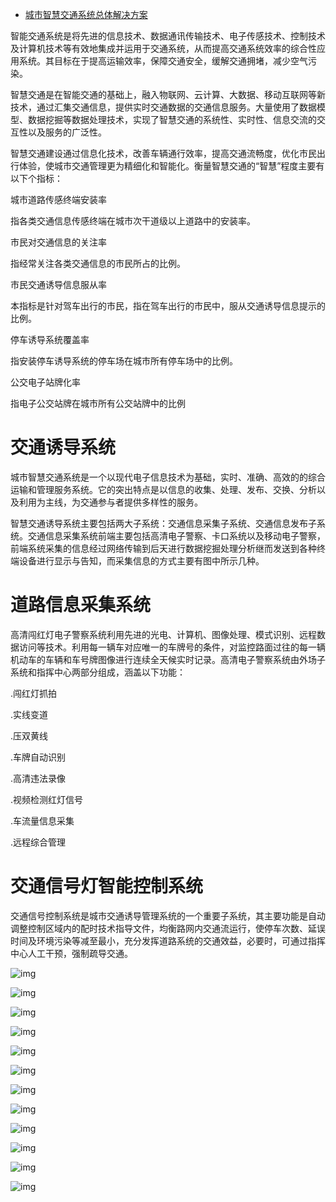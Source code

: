 - [城市智慧交通系统总体解决方案](https://blog.csdn.net/llooyyuu/article/details/110388949)

 智能交通系统是将先进的信息技术、数据通讯传输技术、电子传感技术、控制技术及计算机技术等有效地集成并运用于交通系统，从而提高交通系统效率的综合性应用系统。其目标在于提高运输效率，保障交通安全，缓解交通拥堵，减少空气污染。

智慧交通是在智能交通的基础上，融入物联网、云计算、大数据、移动互联网等新技术，通过汇集交通信息，提供实时交通数据的交通信息服务。大量使用了数据模型、数据挖掘等数据处理技术，实现了智慧交通的系统性、实时性、信息交流的交互性以及服务的广泛性。

智慧交通建设通过信息化技术，改善车辆通行效率，提高交通流畅度，优化市民出行体验，使城市交通管理更为精细化和智能化。衡量智慧交通的“智慧”程度主要有以下个指标：

  城市道路传感终端安装率

  指各类交通信息传感终端在城市次干道级以上道路中的安装率。

  市民对交通信息的关注率

  指经常关注各类交通信息的市民所占的比例。

  市民交通诱导信息服从率

本指标是针对驾车出行的市民，指在驾车出行的市民中，服从交通诱导信息提示的比例。

  停车诱导系统覆盖率

  指安装停车诱导系统的停车场在城市所有停车场中的比例。

  公交电子站牌化率

  指电子公交站牌在城市所有公交站牌中的比例

# 交通诱导系统  

  城市智慧交通系统是一个以现代电子信息技术为基础，实时、准确、高效的的综合运输和管理服务系统。它的突出特点是以信息的收集、处理、发布、交换、分析以及利用为主线，为交通参与者提供多样性的服务。

智慧交通诱导系统主要包括两大子系统：交通信息采集子系统、交通信息发布子系统。交通信息采集系统前端主要包括高清电子警察、卡口系统以及移动电子警察，前端系统采集的信息经过网络传输到后天进行数据挖掘处理分析继而发送到各种终端设备进行显示与告知，而采集信息的方式主要有图中所示几种。

# 道路信息采集系统

  高清闯红灯电子警察系统利用先进的光电、计算机、图像处理、模式识别、远程数据访问等技术。利用每一辆车对应唯一的车牌号的条件，对监控路面过往的每一辆机动车的车辆和车号牌图像进行连续全天候实时记录。高清电子警察系统由外场子系统和指挥中心两部分组成，涵盖以下功能：

.闯红灯抓拍   

.实线变道  

.压双黄线   

.车牌自动识别

.高清违法录像  

.视频检测红灯信号   

.车流量信息采集 

.远程综合管理

# 交通信号灯智能控制系统

  交通信号控制系统是城市交通诱导管理系统的一个重要子系统，其主要功能是自动调整控制区域内的配时技术指导文件，均衡路网内交通流运行，使停车次数、延误时间及环境污染等减至最小，充分发挥道路系统的交通效益，必要时，可通过指挥中心人工干预，强制疏导交通。

![img](https://img-blog.csdnimg.cn/img_convert/37c0676b6b3b53523104b5bc94fa2fc7.png)

![img](https://img-blog.csdnimg.cn/img_convert/ee096010262db30158fb423c0ba52dec.png)

![img](https://img-blog.csdnimg.cn/img_convert/2df0bde3d4cb0866bcd794c9367cebc0.png)

![img](https://img-blog.csdnimg.cn/img_convert/ee76efbbaa7b626c5535c308bc6de1ed.png)

![img](https://img-blog.csdnimg.cn/img_convert/717e626183608b19a3bbb59ce86e2aca.png)

![img](https://img-blog.csdnimg.cn/img_convert/a2be826d208bc36d275e6a3b561f3837.png)

![img](https://img-blog.csdnimg.cn/img_convert/82c9ea0eba8ca574e6ca35cdc42bec0e.png)

![img](https://img-blog.csdnimg.cn/img_convert/1de2d7c3e386842c2337f906d660addd.png)

![img](https://img-blog.csdnimg.cn/img_convert/2e6eedfab888929bd62091b0dc91652b.png)

![img](https://img-blog.csdnimg.cn/img_convert/918f89521e0c7af907a2b97e42bb54c4.png)

![img](https://img-blog.csdnimg.cn/20201130151403983.gif)

![img](https://img-blog.csdnimg.cn/img_convert/6b4a8c541de54985f05f1122eea8b67e.png)

